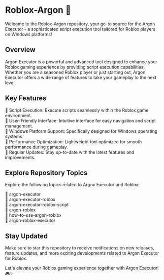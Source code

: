 # Roblox-Argon 🚀

Welcome to the Roblox-Argon repository, your go-to source for the Argon Executor - a sophisticated script execution tool tailored for Roblox players on Windows platforms!

## Overview

Argon Executor is a powerful and advanced tool designed to enhance your Roblox gaming experience by providing script execution capabilities. Whether you are a seasoned Roblox player or just starting out, Argon Executor offers a wide range of features to take your gameplay to the next level.

## Key Features

🔹 Script Execution: Execute scripts seamlessly within the Roblox game environment.  
🔹 User-Friendly Interface: Intuitive interface for easy navigation and script management.  
🔹 Windows Platform Support: Specifically designed for Windows operating systems.  
🔹 Performance Optimization: Lightweight tool optimized for smooth performance during gameplay.  
🔹 Regular Updates: Stay up-to-date with the latest features and improvements.  

## Explore Repository Topics

Explore the following topics related to Argon Executor and Roblox:

🔹 argon-executor  
🔹 argon-executor-roblox  
🔹 argon-executor-roblox-script  
🔹 argon-roblox  
🔹 how-to-use-argon-roblox  
🔹 argon-roblox-executor

## Stay Updated

Make sure to star this repository to receive notifications on new releases, feature updates, and more exciting developments related to Argon Executor for Roblox.

Let's elevate your Roblox gaming experience together with Argon Executor! 🎮✨